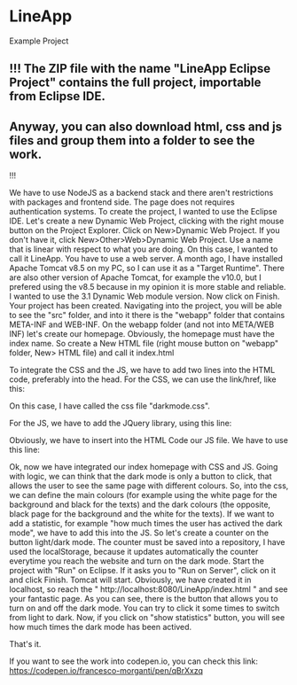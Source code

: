 # LineApp
Example Project

!!!
The ZIP file with the name "LineApp Eclipse Project" contains the full project, importable from Eclipse IDE.
---
Anyway, you can also download html, css and js files and group them into a folder to see the work.
---
!!!


We have to use NodeJS as a backend stack and there aren't restrictions with packages and frontend side. The page does not requires authentication systems.
To create the project, I wanted to use the Eclipse IDE. 
Let's create a new Dynamic Web Project, clicking with the right mouse button on the Project Explorer. Click on New>Dynamic Web Project. If you don't have it, click New>Other>Web>Dynamic Web Project.
Use a name that is linear with respect to what you are doing. On this case, I wanted to call it LineApp.
You have to use a web server. A month ago, I have installed Apache Tomcat v8.5 on my PC, so I can use it as a "Target Runtime". There are also other version of Apache Tomcat, for example the v10.0, but I prefered using the v8.5 because in my opinion it is more stable and reliable. I wanted to use the 3.1 Dynamic Web module version.
Now click on Finish. Your project has been created.
Navigating into the project, you will be able to see the "src" folder, and into it there is the "webapp" folder that contains META-INF and WEB-INF. On the webapp folder (and not into META/WEB INF) let's create our homepage. Obviously, the homepage must have the index name. So create a New HTML file (right mouse button on "webapp" folder, New> HTML file) and call it index.html

To integrate the CSS and the JS, we have to add two lines into the HTML code, preferably into the head. For the CSS, we can use the link/href, like this: 
<link rel="stylesheet" href="yourname.css"> 
On this case, I have called the css file "darkmode.css". 
  
For the JS, we have to add the JQuery library, using this line: 
<script src="https://ajax.googleapis.com/ajax/libs/jquery/3.5.1/jquery.min.js"></script> 
  
Obviously, we have to insert into the HTML Code our JS file. We have to use this line: 
<script src = "effect.js"></script>

  
Ok, now we have integrated our index homepage with CSS and JS.
Going with logic, we can think that the dark mode is only a button to click, that allows the user to see the same page with different colours. So, into the css, we can define the main colours (for example using the white page for the background and black for the texts) and the dark colours (the opposite, black page for the background and the white for the texts).
If we want to add a statistic, for example "how much times the user has actived the dark mode", we have to add this into the JS. 
So let's create a counter on the button light/dark mode.
The counter must be saved into a repository, I have used the localStorage, because it updates automatically the counter everytime you reach the website and turn on the dark mode.
Start the project with "Run" on Eclipse. If it asks you to "Run on Server", click on it and click Finish. Tomcat will start. 
Obviously, we have created it in localhost, so reach the " http://localhost:8080/LineApp/index.html " and see your fantastic page. As you can see, there is the button that allows you to turn on and off the dark mode. You can try to click it some times to switch from light to dark. Now, if you click on "show statistics" button, you will see how much times the dark mode has been actived. 

That's it.
  
If you want to see the work into codepen.io, you can check this link: https://codepen.io/francesco-morganti/pen/qBrXxzq
